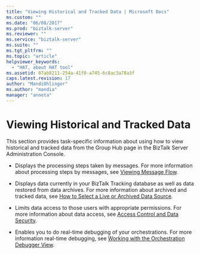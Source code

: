 ```yaml
---
title: "Viewing Historical and Tracked Data | Microsoft Docs"
ms.custom: ""
ms.date: "06/08/2017"
ms.prod: "biztalk-server"
ms.reviewer: ""
ms.service: "biztalk-server"
ms.suite: ""
ms.tgt_pltfrm: ""
ms.topic: "article"
helpviewer_keywords: 
  - "HAT, about HAT tool"
ms.assetid: 07ab8211-254a-41f0-a745-6c8ac3a78a3f
caps.latest.revision: 17
author: "MandiOhlinger"
ms.author: "mandia"
manager: "anneta"
---
```

# Viewing Historical and Tracked Data
This section provides task-specific information about using how to view historical and tracked data from the Group Hub page in the BizTalk Server Administration Console.  
  
-   Displays the processing steps taken by messages. For more information about processing steps by messages, see [Viewing Message Flow](../core/viewing-message-flow.md).  
  
-   Displays data currently in your BizTalk Tracking database as well as data restored from data archives. For more information about archived and tracked data, see [How to Select a Live or Archived Data Source](../core/how-to-select-a-live-or-archived-data-source.md).  
  
-   Limits data access to those users with appropriate permissions. For more information about data access, see [Access Control and Data Security](../core/access-control-and-data-security.md).  
  
-   Enables you to do real-time debugging of your orchestrations. For more information real-time debugging, see [Working with the Orchestration Debugger View](../core/working-with-the-orchestration-debugger-view.md).